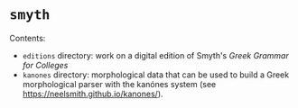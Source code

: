 # `smyth`


Contents:

-  `editions` directory:  work on a digital edition of Smyth's *Greek Grammar for Colleges*
-   `kanones` directory: morphological data that can be used to build a Greek morphological parser with the kanónes system (see <https://neelsmith.github.io/kanones/>).

